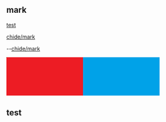 ## mark


[test](#test)


[chide/mark](javascript:re("chide/mark.md"))
 
--[chide/mark](javascript:parent.re("chide/mark.md"))


![mark](menu_end.png)



## test